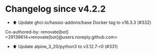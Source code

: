 # Changelog since v4.2.2
- ⬆️ Update ghcr.io/hassio-addons/base Docker tag to v16.3.3 (#332)

Co-authored-by: renovate[bot] <29139614+renovate[bot]@users.noreply.github.com> 
- ⬆️ Update alpine_3_20/python3 to v3.12.7-r0 (#331) 
